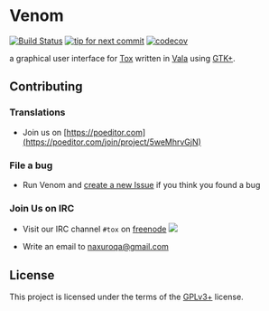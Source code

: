 # Venom
[![Build Status](https://travis-ci.org/naxuroqa/Venom.png?branch=develop)](https://travis-ci.org/naxuroqa/Venom) [![tip for next commit](http://tip4commit.com/projects/634.svg)](http://tip4commit.com/projects/634) [![codecov](https://codecov.io/gh/naxuroqa/Venom/branch/develop/graph/badge.svg)](https://codecov.io/gh/naxuroqa/Venom)

a graphical user interface for [Tox](https://github.com/TokTok/c-toxcore) written in [Vala](https://wiki.gnome.org/Vala) using [GTK+](http://gtk.org).

## Contributing

### Translations

- Join us on [https://poeditor.com](https://poeditor.com/join/project/5weMhrvGjN)

### File a bug

- Run Venom and [create a new Issue](https://github.com/naxuroqa/Venom/issues/new) if you think you found a bug

### Join Us on IRC

- Visit our IRC channel `#tox` on [freenode](https://freenode.net/) [![][button]](https://kiwiirc.com/client/irc.freenode.net/#tox)

[button]: https://kiwiirc.com/buttons/irc.freenode.net/tox.png

- Write an email to [naxuroqa@gmail.com](mailto:naxuroqa@gmail.com)

## License

This project is licensed under the terms of the [GPLv3+](COPYING) license.
